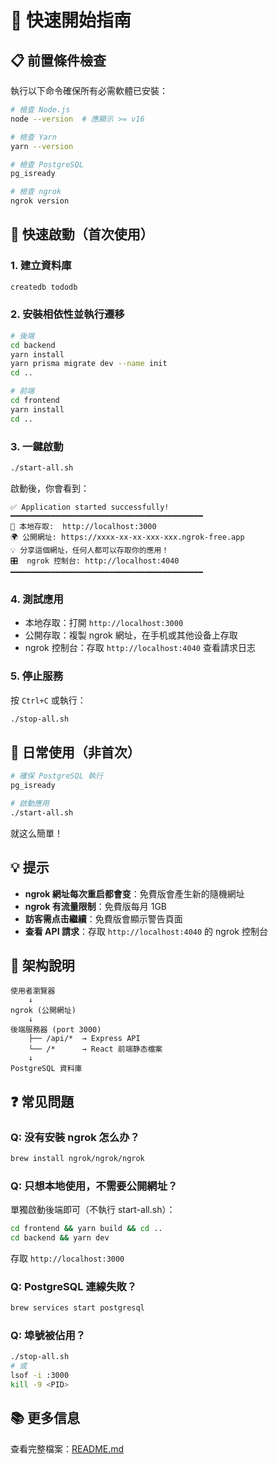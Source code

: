 # 🚀 快速開始指南

## 📋 前置條件檢查

執行以下命令確保所有必需軟體已安裝：

```bash
# 檢查 Node.js
node --version  # 應顯示 >= v16

# 檢查 Yarn
yarn --version

# 檢查 PostgreSQL
pg_isready

# 檢查 ngrok
ngrok version
```

## 🎯 快速啟動（首次使用）

### 1. 建立資料庫

```bash
createdb tododb
```

### 2. 安裝相依性並執行遷移

```bash
# 後端
cd backend
yarn install
yarn prisma migrate dev --name init
cd ..

# 前端
cd frontend
yarn install
cd ..
```

### 3. 一鍵啟動

```bash
./start-all.sh
```

啟動後，你會看到：

```
✅ Application started successfully!
━━━━━━━━━━━━━━━━━━━━━━━━━━━━━━━━━━━━━━━━━━━
📱 本地存取:  http://localhost:3000
🌍 公開網址: https://xxxx-xx-xx-xxx-xxx.ngrok-free.app
💡 分享這個網址，任何人都可以存取你的應用！
🎛️  ngrok 控制台: http://localhost:4040
━━━━━━━━━━━━━━━━━━━━━━━━━━━━━━━━━━━━━━━━━━━
```

### 4. 測試應用

- 本地存取：打開 `http://localhost:3000`
- 公開存取：複製 ngrok 網址，在手机或其他设备上存取
- ngrok 控制台：存取 `http://localhost:4040` 查看請求日志

### 5. 停止服務

按 `Ctrl+C` 或執行：

```bash
./stop-all.sh
```

## 🔄 日常使用（非首次）

```bash
# 確保 PostgreSQL 執行
pg_isready

# 啟動應用
./start-all.sh
```

就这么簡單！

## 💡 提示

- **ngrok 網址每次重启都會变**：免費版會產生新的隨機網址
- **ngrok 有流量限制**：免費版每月 1GB
- **訪客需点击繼續**：免費版會顯示警告頁面
- **查看 API 請求**：存取 `http://localhost:4040` 的 ngrok 控制台

## 🎨 架构說明

```
使用者瀏覽器
    ↓
ngrok (公開網址)
    ↓
後端服務器 (port 3000)
    ├── /api/*  → Express API
    └── /*      → React 前端静态檔案
    ↓
PostgreSQL 資料庫
```

## ❓ 常见問題

### Q: 没有安裝 ngrok 怎么办？

```bash
brew install ngrok/ngrok/ngrok
```

### Q: 只想本地使用，不需要公開網址？

單獨啟動後端即可（不執行 start-all.sh）：

```bash
cd frontend && yarn build && cd ..
cd backend && yarn dev
```

存取 `http://localhost:3000`

### Q: PostgreSQL 連線失敗？

```bash
brew services start postgresql
```

### Q: 埠號被佔用？

```bash
./stop-all.sh
# 或
lsof -i :3000
kill -9 <PID>
```

## 📚 更多信息

查看完整檔案：[README.md](./README.md)
